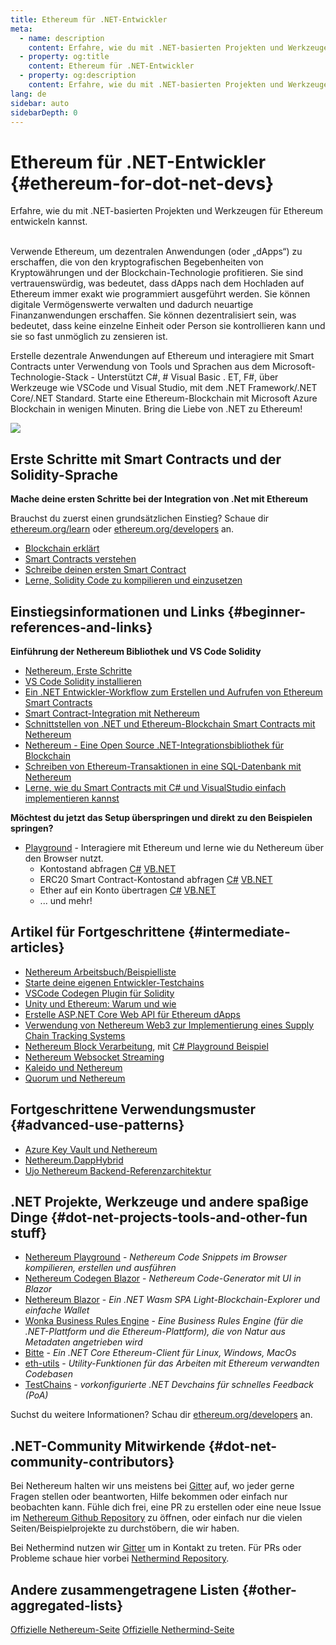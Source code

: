 ```yaml
---
title: Ethereum für .NET-Entwickler
meta:
  - name: description
    content: Erfahre, wie du mit .NET-basierten Projekten und Werkzeugen für Ethereum entwickeln kannst
  - property: og:title
    content: Ethereum für .NET-Entwickler
  - property: og:description
    content: Erfahre, wie du mit .NET-basierten Projekten und Werkzeugen für Ethereum entwickeln kannst
lang: de
sidebar: auto
sidebarDepth: 0
---
```


# Ethereum für .NET-Entwickler {#ethereum-for-dot-net-devs}

<div class="featured">Erfahre, wie du mit .NET-basierten Projekten und Werkzeugen für Ethereum entwickeln kannst.</div><br>

Verwende Ethereum, um dezentralen Anwendungen (oder „dApps“) zu erschaffen, die von den kryptografischen Begebenheiten von Kryptowährungen und der Blockchain-Technologie profitieren. Sie sind vertrauenswürdig, was bedeutet, dass dApps nach dem Hochladen auf Ethereum immer exakt wie programmiert ausgeführt werden. Sie können digitale Vermögenswerte verwalten und dadurch neuartige Finanzanwendungen erschaffen. Sie können dezentralisiert sein, was bedeutet, dass keine einzelne Einheit oder Person sie kontrollieren kann und sie so fast unmöglich zu zensieren ist.

Erstelle dezentrale Anwendungen auf Ethereum und interagiere mit Smart Contracts unter Verwendung von Tools und Sprachen aus dem Microsoft-Technologie-Stack - Unterstützt C#, # Visual Basic . ET, F#, über Werkzeuge wie VSCode und Visual Studio, mit dem .NET Framework/.NET Core/.NET Standard. Starte eine Ethereum-Blockchain mit Microsoft Azure Blockchain in wenigen Minuten. Bring die Liebe von .NET zu Ethereum!

<img src="https://raw.githubusercontent.com/Nethereum/Nethereum/master/logos/logo192x192t.png" />

## Erste Schritte mit Smart Contracts und der Solidity-Sprache

**Mache deine ersten Schritte bei der Integration von .Net mit Ethereum**

Brauchst du zuerst einen grundsätzlichen Einstieg? Schaue dir [ethereum.org/learn](/de/learn/) oder [ethereum.org/developers](/de/developers/) an.

- [Blockchain erklärt](https://kauri.io/article/d55684513211466da7f8cc03987607d5/blockchain-explained)
- [Smart Contracts verstehen](https://kauri.io/article/e4f66c6079e74a4a9b532148d3158188/ethereum-101-part-5-the-smart-contract)
- [Schreibe deinen ersten Smart Contract](https://kauri.io/article/124b7db1d0cf4f47b414f8b13c9d66e2/remix-ide-your-first-smart-contract)
- [Lerne, Solidity Code zu kompilieren und einzusetzen](https://kauri.io/article/973c5f54c4434bb1b0160cff8c695369/understanding-smart-contract-compilation-and-deployment)

## Einstiegsinformationen und Links {#beginner-references-and-links}

**Einführung der Nethereum Bibliothek und VS Code Solidity**

- [Nethereum, Erste Schritte](https://docs.nethereum.com/en/latest/getting-started/)
- [VS Code Solidity installieren](https://marketplace.visualstudio.com/items?itemName=JuanBlanco.solidity)
- [Ein .NET Entwickler-Workflow zum Erstellen und Aufrufen von Ethereum Smart Contracts](https://medium.com/coinmonks/a-net-developers-workflow-for-creating-and-calling-ethereum-smart-contracts-44714f191db2)
- [Smart Contract-Integration mit Nethereum](https://kauri.io/article/b54334b0695342c1bbe161c4c4467b50/smart-contracts-integration-with-nethereum)
- [Schnittstellen von .NET und Ethereum-Blockchain Smart Contracts mit Nethereum](https://medium.com/my-blockchain-development-daily-journey/interfacing-net-and-ethereum-blockchain-smart-contracts-with-nethereum-2fa3729ac933)
- [Nethereum - Eine Open Source .NET-Integrationsbibliothek für Blockchain](https://kauri.io/article/d15dfd4903f149cdb84b3ce666103b52/v1/nethereum-an-open-source-.net-integration-library-for-blockchain)
- [Schreiben von Ethereum-Transaktionen in eine SQL-Datenbank mit Nethereum](https://medium.com/coinmonks/writing-ethereum-transactions-to-sql-database-using-nethereum-fd94e0e4fa36)
- [Lerne, wie du Smart Contracts mit C# und VisualStudio einfach implementieren kannst](https://koukia.ca/deploy-ethereum-smart-contracts-using-c-and-visualstudio-5be188ae928c) <br>

**Möchtest du jetzt das Setup überspringen und direkt zu den Beispielen springen?**

- [Playground](http://playground.nethereum.com/) - Interagiere mit Ethereum und lerne wie du Nethereum über den Browser nutzt.
  - Kontostand abfragen [C#](http://playground.nethereum.com/csharp/id/1001) [VB.NET](http://playground.nethereum.com/vb/id/2001)
  - ERC20 Smart Contract-Kontostand abfragen [C#](http://playground.nethereum.com/csharp/id/1005) [VB.NET](http://playground.nethereum.com/vb/id/2004)
  - Ether auf ein Konto übertragen [C#](http://playground.nethereum.com/csharp/id/1003) [VB.NET](http://playground.nethereum.com/vb/id/2003)
  - ... und mehr!

## Artikel für Fortgeschrittene {#intermediate-articles}

- [Nethereum Arbeitsbuch/Beispielliste](http://docs.nethereum.com/en/latest/Nethereum.Workbooks/docs/)
- [Starte deine eigenen Entwickler-Testchains](https://github.com/Nethereum/Testchains)
- [VSCode Codegen Plugin für Solidity](https://docs.nethereum.com/en/latest/nethereum-codegen-vscodesolidity/)
- [Unity und Ethereum: Warum und wie](https://www.raywenderlich.com/5509-unity-and-ethereum-why-and-how)
- [Erstelle ASP.NET Core Web API für Ethereum dApps](https://tech-mint.com/create-asp-net-core-web-api-for-ethereum-dapps/)
- [Verwendung von Nethereum Web3 zur Implementierung eines Supply Chain Tracking Systems](http://blog.pomiager.com/post/using-nethereum-web3-to-implement-a-supply-chain-traking-system4)
- [Nethereum Block Verarbeitung](https://nethereum.readthedocs.io/en/latest/nethereum-block-processing-detail/), mit [C# Playground Beispiel](http://playground.nethereum.com/csharp/id/1025)
- [Nethereum Websocket Streaming](https://nethereum.readthedocs.io/en/latest/nethereum-subscriptions-streaming/)
- [Kaleido und Nethereum](https://kaleido.io/kaleido-and-nethereum/)
- [Quorum und Nethereum](https://github.com/Nethereum/Nethereum/blob/master/src/Nethereum.Quorum/README.md)

## Fortgeschrittene Verwendungsmuster {#advanced-use-patterns}

- [Azure Key Vault und Nethereum](https://github.com/Azure-Samples/bc-community-samples/tree/master/akv-nethereum)
- [Nethereum.DappHybrid](https://github.com/Nethereum/Nethereum.DappHybrid)
- [Ujo Nethereum Backend-Referenzarchitektur](https://docs.nethereum.com/en/latest/nethereum-ujo-backend-sample/)

## .NET Projekte, Werkzeuge und andere spaßige Dinge {#dot-net-projects-tools-and-other-fun stuff}

- [Nethereum Playground](http://playground.nethereum.com/) - _Nethereum Code Snippets im Browser kompilieren, erstellen und ausführen_
- [Nethereum Codegen Blazor](https://github.com/Nethereum/Nethereum.CodeGen.Blazor) - _Nethereum Code-Generator mit UI in Blazor_
- [Nethereum Blazor](https://github.com/Nethereum/NethereumBlazor) - _Ein .NET Wasm SPA Light-Blockchain-Explorer und einfache Wallet_
- [Wonka Business Rules Engine](https://docs.nethereum.com/en/latest/wonka/) - _Eine Business Rules Engine (für die .NET-Plattform und die Ethereum-Plattform), die von Natur aus Metadaten angetrieben wird_
- [Bitte](https://github.com/NethermindEth/nethermind) - _Ein .NET Core Ethereum-Client für Linux, Windows, MacOs_
- [eth-utils](https://github.com/ethereum/eth-utils/) - _Utility-Funktionen für das Arbeiten mit Ethereum verwandten Codebasen_
- [TestChains](https://github.com/Nethereum/TestChains) - _vorkonfigurierte .NET Devchains für schnelles Feedback (PoA)_

Suchst du weitere Informationen? Schau dir [ethereum.org/developers](/de/developers/) an.

## .NET-Community Mitwirkende {#dot-net-community-contributors}

Bei Nethereum halten wir uns meistens bei [Gitter](https://gitter.im/Nethereum/Nethereum) auf, wo jeder gerne Fragen stellen oder beantworten, Hilfe bekommen oder einfach nur beobachten kann. Fühle dich frei, eine PR zu erstellen oder eine neue Issue im [Nethereum Github Repository](https://github.com/Nethereum) zu öffnen, oder einfach nur die vielen Seiten/Beispielprojekte zu durchstöbern, die wir haben.

Bei Nethermind nutzen wir [Gitter](https://gitter.im/nethermindeth/nethermind) um in Kontakt zu treten. Für PRs oder Probleme schaue hier vorbei [Nethermind Repository](https://github.com/NethermindEth/nethermind).

## Andere zusammengetragene Listen {#other-aggregated-lists}

[Offizielle Nethereum-Seite](https://nethereum.com/) [Offizielle Nethermind-Seite](https://nethermind.io/)
